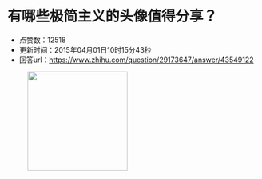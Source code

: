 # 有哪些极简主义的头像值得分享？
- 点赞数：12518
- 更新时间：2015年04月01日10时15分43秒
- 回答url：https://www.zhihu.com/question/29173647/answer/43549122
<body>
 <figure>
  <img data-rawheight="200" data-rawwidth="200" src="https://picx.zhimg.com/50/a311155b6f134a5fee9c97640584b765_720w.jpg?source=1940ef5c" data-original-token="a311155b6f134a5fee9c97640584b765" class="content_image" width="200">
 </figure>
</body>